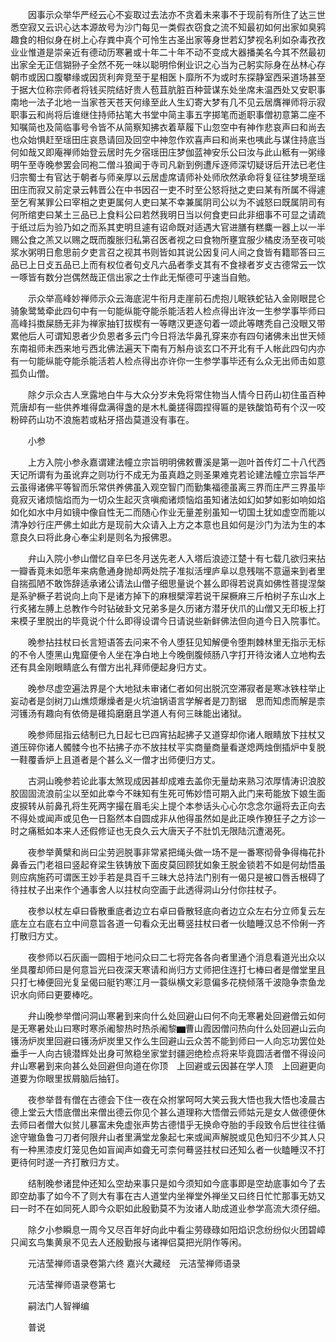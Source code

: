 <!-- { "loadSidebar": true } -->
　　因事示众举华严经云心不妄取过去法亦不贪着未来事不于现前有所住了达三世悉空寂又云识心达本源故号为沙门每见一类假衣窃食之流不知最初如何出家如臭鸦趣食的相似身在树上心存粪中真个可怜生古圣出家等身世若幻梦视名利如杂毒孜孜业业惟道是崇亲近有德动历寒暑或十年二十年不动不变成大器播美名今其不然最初出家全无正信猢狲子全然不死一味以聪明伶俐业识之心当为己躬实际身在丛林心存朝市或因口腹攀缘或因货利奔竞至于星相医卜靡所不为或时东探静室西采道场甚至于据大位称宗师者将钱买院结好贵人苞苴肮脏百种营谋东处坐席未温西处又安职事南地一法子北地一当家苍天苍天何缘至此人生幻寄大梦有几不见云居膺禅师将示寂职事云和尚将后谁继住持师拈笔大书堂中简主事五字掷笔而逝职事僧初意第二座不知嘱简也及简临事号令皆不从简察知拂衣着草履下山忽空中有神作悲哀声曰和尚去也众始惧赶至瑶田庄哀恳请回及回空中神忽作欢喜声曰和尚来也咦此与谋住持底当何如哉又即庵禅师始登云居时先夕宿瑶田庄梦伽蓝神安乐公曰汝与此山秪有一粥缘明午至寺晚参罢会同袍二僧斗狼闻于寺司凡新到例遭斥逐师深切疑讶后开法已老住归宗蜀士有官达于朝者与师亲厚以云居虚席请师补处师欣然承命将复征往梦境至瑶田庄而寂又前定录云韩晋公在中书因召一吏不时至公怒将挞之吏曰某有所属不得遽至乞宥某罪公曰宰相之吏更属何人吏曰某不幸兼属阴司公以为不诚怒曰既属阴司有何所绾吏曰某土三品已上食料公曰若然我明日当以何食吏曰此非细事不可显之请疏于纸过后为验乃如之而系其吏明旦遽有诏命既对适遇大官进膳有糕麋一器上以一半赐公食之羔又以赐之既而腹胀归私第召医者视之曰食物所壅宜服少橘皮汤至夜可啖浆水粥明日愈思前夕吏言召之视其书则皆如其说公因复问人间之食皆有籍耶答曰三品已上日攴五品已上而有权位者句攴凡六品者季攴其有不食禄者岁攴古德常云一饮一啄皆有数分岂偶然哉正信出家之士作此无惭德可乎速当自勉。

　　示众举高峰妙禅师示众云海底泥牛衔月走崖前石虎抱儿眠铁蛇钻入金刚眼昆仑骑象鹭鸶牵此四句中有一句能纵能夺能杀能活若人检点得出许汝一生参学事毕师曰高峰抖擞屎肠无非为禅家抽钉拔楔有一等瞎汉更逐句着一颂此等瞎秃自己没眼又带累他后人可谓知恩者少负恩者多云门今日将法华鼻孔穿来亦有四句诸佛未出世天倾东南祖师未西来地亏西北佛法遍天下南有万斛舟谈玄口不开北有千人帐此四句内亦有一句能纵能夺能杀能活若人检点得出亦许你一生参学事毕还有么众无出师击如意孤负山僧。

　　除夕示众古人烹露地白牛与大众分岁未免将常住物当人情今日药山初住虽百种荒唐却有一些供养堆得盘满得盏的是木札羹搓得圆捏得匾的是铁酸馅苟有个汉一咬粉碎药山功不浪施若或粘牙搭齿莫道没有事在。

　　小参

　　上方入院小参永嘉谓建法幢立宗旨明明佛敕曹溪是第一迦叶首传灯二十八代西天记所谓有为虽讹弃之则功行不成无为虽真趋之则圣果难克若论建法幢立宗旨华严云虽得诸佛平等智而乐常供养佛虽入观空智门而勤集福德虽离三界而庄严三界虽毕竟寂灭诸烦恼焰而为一切众生起灭贪嗔痴诸烦恼焰虽知诸法如幻如梦如影如响如焰如化如水中月如镜中像自性无二而随心作业无量差别虽知一切国土犹如虚空而能以清净妙行庄严佛土如此方是现前大众请入上方之本意也且如何是沙门为法为生的本意良久曰将此身心奉尘刹是则名为报佛恩。

　　弁山入院小参山僧忆自辛巳冬月送先老人入塔后浪迹江楚十有七载几欲归来拈一瓣香竟未如愿年来病惫通身抛却两处院子准拟活埋庐阜以息残喘不意逼来到者里自揣孤陋不敢饰辞适承诸公请法山僧子细思量说个甚么即得若说真如佛性菩提涅槃是系驴橛子若说向上向下是诸方掉下的麻根檗滓若说干屎橛麻三斤柏树子东山水上行炙猪左膊上总教作今时钻破卦文兄弟多是久历诸方潜牙伏爪的山僧又无印板上打来模子里脱出的毕竟说个什么即得设谓今日请说些新鲜佛法但向道今日入院事忙。

　　晚参拈拄杖曰长言短语答去问来不令人堕狂见知解便令堕荆棘林里无指示无标的不令人堕黑山鬼窟便令人坐在净白地上今晚倒腹倾肠八字打开待汝诸人立地构去还有具金刚眼睛底么有僧方出礼拜师便起身归方丈。

　　晚参尽虚空遍法界是个大地狱未审诸仁者如何出脱沉空滞寂者是寒冰铁柱举止妄动者是剑树刀山燋烦爆燥者是火坑油锅语言学解者是刀割锯　思而知虑而解是柰河镬汤有趣向有依倚是碓捣磨磨且学道人有何三昧能出诸狱。

　　晚参师屈指云结制已九日起七已四宵拈起拂子又道穿却你诸人眼睛放下拄杖又道压碎你诸人髑髅今也不拈拂子亦不放拄杖平实商量商量看遂熄两烛倒插炉中复脱一鞋覆香炉上且道者是个甚么义一僧才出师便归方丈。

　　古洞山晚参若论此事太煞现成因甚却成难去盖你无量劫来熟习浓厚情涛识浪胶胶固固流浪前尘以至如此幸今不昧知有生死可怖妙悟可期入此门来苟能放下娘生面皮捩转从前鼻孔将生死两字撮在眉毛尖上提个本参话头心心尔念念尔逼将去正向去不得处或闻声或见色一日豁然本自圆成非从他得虽然如是此正唤作獠狂子之方诊一时之痛秪如本来人还假修证也无良久云大唐天子不肚饥无限陆沉遭渴死。

　　夜参举黄檗和尚曰尘劳迥脱事非常紧把绳头做一场不是一番寒彻骨争得梅花扑鼻香云门老祖曰竖起脊梁生铁铸放下面皮莫回顾犹如象王脱金锁若不如是何劫悟虽则应病施药可谓医王妙手若是具百千三昧大总持法门别有一偈只是被口唇舌根碍了待拄杖子出来作个通事舍人以拄杖向空画于此透得洞山分付你拄杖子。

　　夜参以杖左卓曰昏散重底者边立右卓曰昏散轻底向者边立众左右分立师复云左底左立右底右立中间意旨各道一句看众无出蓦竖拄杖曰者一伙瞌睡汉总不伶俐一齐打散归方丈。

　　夜参师以石灰画一圆相于地问众曰二七将完各各向者里通个消息看道光出众以坐具覆却师曰是何意旨光曰夜深天寒请和尚归方丈师把住连打七棒曰者是僧堂里且只打七棒便回光复呈偈曰艇钓寒江月一蓑纵横文彩意偏多花桡倾落千波隐争柰鱼龙识水向师曰更要棒吃。

　　弁山晚参举僧问洞山寒暑到来向什么处回避山曰何不向无寒暑处回避僧云如何是无寒暑处山曰寒时寒杀阇黎热时热杀阇黎▆曹山霞因僧问热向什么处回避山云向镬汤炉炭里回避曰镬汤炉炭里又作么生回避山云众苦不能到师曰一人向忘功罢位处垂手一人向古镜潜辉处出身可煞稳坐家堂封疆迥绝检点将来毕竟圆活者僧不得设问弁山寒暑到来向甚么处回避但向道在你顶　上回避或云因甚在学人顶　上回避更向道要为你眼里拔屑脑后抽钉。

　　夜参举昔有僧在古德会下住一夜在众拊掌呵呵大笑云我大悟也我大悟也凌晨古德上堂云大悟底僧出来僧出德云你见个甚么道理称大悟僧云师姑元是女人做德便休去师曰者僧大似贫儿暴富未免虚张声势古德惜乎无换命夺胎的手段致令后世往往循途守辙鱼鲁刁刀者何限弁山者里满堂龙象起七来或闻声解脱或见色知归不少其人只有一种黑漆皮灯笼见色如盲闻声如聋无可柰何蓦竖拄杖曰还知么者一伙瞌睡汉不打更待何时遂一齐打散归方丈。

　　结制晚参诸昆仲还知么空劫来事只是如今须知如今底事即是空劫底事如今了去即空劫事了如今不了则大有事在古人道堂内坐禅堂外禅坐又曰终日忙忙那事无妨又曰一时不在如同死人即今众职如此殷勤莫不为汝诸人助成道业参学高流大须仔细。

　　除夕小参瞬息一周今又尽百年好向此中看尘劳碌碌如阳焰识念纷纷似火团碧嶂只闻玄鸟集黄泉不见去人还殷勤报与诸禅侣莫把光阴作等闲。

　　元洁莹禅师语录卷第六终
嘉兴大藏经　元洁莹禅师语录


　　元洁莹禅师语录卷第七

　　嗣法门人智禅编

　　普说

